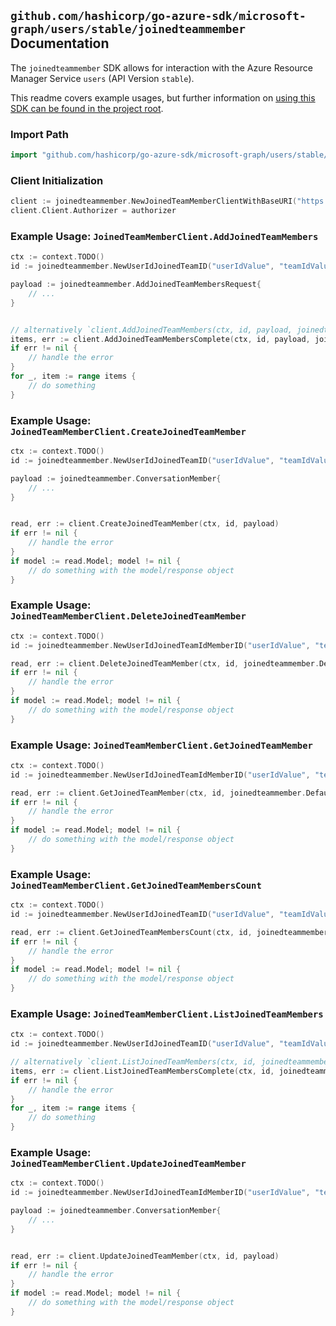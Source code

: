 
## `github.com/hashicorp/go-azure-sdk/microsoft-graph/users/stable/joinedteammember` Documentation

The `joinedteammember` SDK allows for interaction with the Azure Resource Manager Service `users` (API Version `stable`).

This readme covers example usages, but further information on [using this SDK can be found in the project root](https://github.com/hashicorp/go-azure-sdk/tree/main/docs).

### Import Path

```go
import "github.com/hashicorp/go-azure-sdk/microsoft-graph/users/stable/joinedteammember"
```


### Client Initialization

```go
client := joinedteammember.NewJoinedTeamMemberClientWithBaseURI("https://management.azure.com")
client.Client.Authorizer = authorizer
```


### Example Usage: `JoinedTeamMemberClient.AddJoinedTeamMembers`

```go
ctx := context.TODO()
id := joinedteammember.NewUserIdJoinedTeamID("userIdValue", "teamIdValue")

payload := joinedteammember.AddJoinedTeamMembersRequest{
	// ...
}


// alternatively `client.AddJoinedTeamMembers(ctx, id, payload, joinedteammember.DefaultAddJoinedTeamMembersOperationOptions())` can be used to do batched pagination
items, err := client.AddJoinedTeamMembersComplete(ctx, id, payload, joinedteammember.DefaultAddJoinedTeamMembersOperationOptions())
if err != nil {
	// handle the error
}
for _, item := range items {
	// do something
}
```


### Example Usage: `JoinedTeamMemberClient.CreateJoinedTeamMember`

```go
ctx := context.TODO()
id := joinedteammember.NewUserIdJoinedTeamID("userIdValue", "teamIdValue")

payload := joinedteammember.ConversationMember{
	// ...
}


read, err := client.CreateJoinedTeamMember(ctx, id, payload)
if err != nil {
	// handle the error
}
if model := read.Model; model != nil {
	// do something with the model/response object
}
```


### Example Usage: `JoinedTeamMemberClient.DeleteJoinedTeamMember`

```go
ctx := context.TODO()
id := joinedteammember.NewUserIdJoinedTeamIdMemberID("userIdValue", "teamIdValue", "conversationMemberIdValue")

read, err := client.DeleteJoinedTeamMember(ctx, id, joinedteammember.DefaultDeleteJoinedTeamMemberOperationOptions())
if err != nil {
	// handle the error
}
if model := read.Model; model != nil {
	// do something with the model/response object
}
```


### Example Usage: `JoinedTeamMemberClient.GetJoinedTeamMember`

```go
ctx := context.TODO()
id := joinedteammember.NewUserIdJoinedTeamIdMemberID("userIdValue", "teamIdValue", "conversationMemberIdValue")

read, err := client.GetJoinedTeamMember(ctx, id, joinedteammember.DefaultGetJoinedTeamMemberOperationOptions())
if err != nil {
	// handle the error
}
if model := read.Model; model != nil {
	// do something with the model/response object
}
```


### Example Usage: `JoinedTeamMemberClient.GetJoinedTeamMembersCount`

```go
ctx := context.TODO()
id := joinedteammember.NewUserIdJoinedTeamID("userIdValue", "teamIdValue")

read, err := client.GetJoinedTeamMembersCount(ctx, id, joinedteammember.DefaultGetJoinedTeamMembersCountOperationOptions())
if err != nil {
	// handle the error
}
if model := read.Model; model != nil {
	// do something with the model/response object
}
```


### Example Usage: `JoinedTeamMemberClient.ListJoinedTeamMembers`

```go
ctx := context.TODO()
id := joinedteammember.NewUserIdJoinedTeamID("userIdValue", "teamIdValue")

// alternatively `client.ListJoinedTeamMembers(ctx, id, joinedteammember.DefaultListJoinedTeamMembersOperationOptions())` can be used to do batched pagination
items, err := client.ListJoinedTeamMembersComplete(ctx, id, joinedteammember.DefaultListJoinedTeamMembersOperationOptions())
if err != nil {
	// handle the error
}
for _, item := range items {
	// do something
}
```


### Example Usage: `JoinedTeamMemberClient.UpdateJoinedTeamMember`

```go
ctx := context.TODO()
id := joinedteammember.NewUserIdJoinedTeamIdMemberID("userIdValue", "teamIdValue", "conversationMemberIdValue")

payload := joinedteammember.ConversationMember{
	// ...
}


read, err := client.UpdateJoinedTeamMember(ctx, id, payload)
if err != nil {
	// handle the error
}
if model := read.Model; model != nil {
	// do something with the model/response object
}
```
